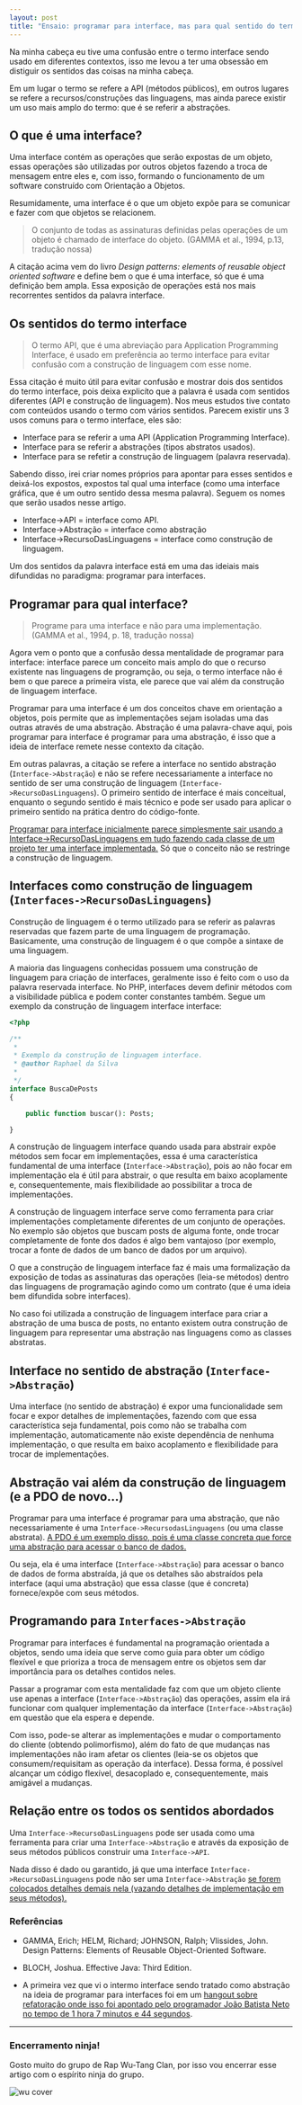 ```yaml
---
layout: post
title: "Ensaio: programar para interface, mas para qual sentido do termo interface?"
---
```


Na minha cabeça eu tive uma confusão entre o termo interface sendo usado em diferentes contextos, isso me levou a ter uma obsessão em distiguir os sentidos das coisas na minha cabeça.

Em um lugar o termo se refere a API (métodos públicos), em outros lugares se refere a recursos/construções das linguagens, mas ainda parece existir um uso mais amplo do termo: que é se referir a abstrações.

## O que é uma interface?

Uma interface contém as operações que serão expostas de um objeto, essas operações são utilizadas por outros objetos fazendo a troca de mensagem entre eles e, com isso, formando o funcionamento de um software construído com Orientação a Objetos.

Resumidamente, uma interface é o que um objeto expõe para se comunicar e fazer com que objetos se relacionem.

<!-- The set of all signatures defined by an object's operation is called the interface to the object.
 -->

> O conjunto de todas as assinaturas definidas pelas operações de um objeto é chamado de interface do objeto. (GAMMA et al., 1994, p.13, tradução nossa)

A citação acima vem do livro *Design patterns: elements of reusable object oriented software* e define bem o que é uma interface, só que é uma definição bem ampla. Essa exposição de operações está nos mais recorrentes sentidos da palavra interface.

## Os sentidos do termo interface

<!--
The term API, which is short for applica-tion programming interface, is used in preference to the otherwise preferable term interface  to  avoid  confusion  with  the  language  construct  of  that  name. (BLOCH, 2018, p.4, tradução nossa)

-->

> O termo API, que é uma abreviação para Application Programming Interface, é usado em preferência ao termo interface para evitar confusão com a construção de linguagem com esse nome.

Essa citação é muito útil para evitar confusão e mostrar dois dos sentidos do termo interface, pois deixa explicíto que a palavra é usada com sentidos diferentes (API e construção de linguagem). Nos meus estudos tive contato com conteúdos usando o termo com vários sentidos. Parecem existir uns 3 usos comuns para o termo interface, eles são:

* Interface para se referir a uma API (Application Programming Interface).
* Interface para se referir a abstrações (tipos abstratos usados).
* Interface para se refetir a construção de linguagem (palavra reservada).

Sabendo disso, irei criar nomes próprios para apontar para esses sentidos e deixá-los expostos, expostos tal qual uma interface (como uma interface gráfica, que é um outro sentido dessa mesma palavra). Seguem os nomes que serão usados nesse artigo.

* Interface->API = interface como API.
* Interface->Abstração = interface como abstração
* Interface->RecursoDasLinguagens = interface como construção de linguagem.

Um dos sentidos da palavra interface está em uma das ideiais mais difundidas no paradigma: programar para interfaces.

## Programar para qual interface?

<!-- Program to an interface, not an implementation. -->

> Programe para uma interface e não para uma implementação. (GAMMA et al., 1994, p. 18, tradução nossa)

Agora vem o ponto que a confusão dessa mentalidade de programar para interface: interface parece um conceito mais amplo do que o recurso existente nas linguagens de programção, ou seja, o termo interface não é bem o que parece a primeira vista, ele parece que vai além da construção de linguagem interface.

Programar para uma interface é um dos conceitos chave em orientação a objetos, pois permite que as implementações sejam isoladas uma das outras através de uma abstração. Abstração é uma palavra-chave aqui, pois programar para interface é programar para uma abstração, é isso que a ideia de interface remete nesse contexto da citação.

Em outras palavras, a citação se refere a interface no sentido abstração (`Interface->Abstração`) e não se refere necessariamente a interface no sentido de ser uma construção de linguagem (`Interface->RecursoDasLinguagens`). O primeiro sentido de interface é mais conceitual, enquanto o segundo sentido é mais técnico e pode ser usado para aplicar o primeiro sentido na prática dentro do código-fonte.

[Programar para interface inicialmente parece simplesmente sair usando a Interface->RecursoDasLinguagens em tudo fazendo cada classe de um projeto ter uma interface implementada.](http://raphael-da-silva.github.io/exagero-interface) Só que o conceito não se restringe a construção de linguagem.

## Interfaces como construção de linguagem (`Interfaces->RecursoDasLinguagens`)

Construção de linguagem é o termo utilizado para se referir as palavras reservadas que fazem parte de uma linguagem de programação. Basicamente, uma construção de linguagem é o que compõe a sintaxe de uma linguagem.

A maioria das linguagens conhecidas possuem uma construção de linguagem para criação de interfaces, geralmente isso é feito com o uso da palavra reservada interface. No PHP, interfaces devem definir métodos com a visibilidade pública e podem conter constantes também. Segue um exemplo da construção de linguagem interface interface:

```php
<?php

/**
 *
 * Exemplo da construção de linguagem interface.
 * @author Raphael da Silva
 *
 */
interface BuscaDePosts
{

    public function buscar(): Posts;

}

```

A construção de linguagem interface quando usada para abstrair expõe métodos sem focar em implementações, essa é uma característica fundamental de uma interface (`Interface->Abstração`), pois ao não focar em implementação ela é útil para abstrair, o que resulta em baixo acoplamente e, consequentemente, mais flexibilidade ao possibilitar a troca de implementações.

A construção de linguagem interface serve como ferramenta para criar implementações completamente diferentes de um conjunto de operações. No exemplo são objetos que buscam posts de alguma fonte, onde trocar completamente de fonte dos dados é algo bem vantajoso (por exemplo, trocar a fonte de dados de um banco de dados por um arquivo). 

O que a construção de linguagem interface faz é mais uma formalização da exposição de todas as assinaturas das operações (leia-se métodos) dentro das linguagens de programação agindo como um contrato (que é uma ideia bem difundida sobre interfaces).

No caso foi utilizada a construção de linguagem interface para criar a abstração de uma busca de posts, no entanto existem outra construção de linguagem para representar uma abstração nas linguagens como as classes abstratas.

## Interface no sentido de abstração (`Interface->Abstração`)

Uma interface (no sentido de abstração) é expor uma funcionalidade sem focar e expor detalhes de implementações, fazendo com que essa característica seja fundamental, pois como não se trabalha com implementação, automaticamente não existe dependência de nenhuma implementação, o que resulta em baixo acoplamento e flexibilidade para trocar de implementações.

## Abstração vai além da construção de linguagem (e a PDO de novo...)

Programar para uma interface é programar para uma abstração, que não necessariamente é uma `Interface->RecursodasLinguagens` (ou uma classe abstrata). [A PDO é um exemplo disso, pois é uma classe concreta que force uma abstração para acessar o banco de dados.](https://raphael-da-silva.github.io/injecao-pdo)

Ou seja, ela é uma interface (`Interface->Abstração`) para acessar o banco de dados de forma abstraída, já que os detalhes são abstraídos pela interface (aqui uma abstração) que essa classe (que é concreta) fornece/expõe com seus métodos.

## Programando para `Interfaces->Abstração`

Programar para interfaces é fundamental na programação orientada a objetos, sendo uma ideia que serve como guia para obter um código flexível e que prioriza a troca de mensagem entre os objetos sem dar importância para os detalhes contidos neles.

Passar a programar com esta mentalidade faz com que um objeto cliente use apenas a interface (`Interface->Abstração`) das operações, assim ela irá funcionar com qualquer implementação da interface (`Interface->Abstração`) em questão que ela espera e depende.

Com isso, pode-se alterar as implementações e mudar o comportamento do cliente (obtendo polimorfismo), além do fato de que mudanças nas implementações não iram afetar os clientes (leia-se os objetos que consumem/requisitam as operação da interface). Dessa forma, é possível alcançar um código flexível, desacoplado e, consequentemente, mais amigável a mudanças. 

## Relação entre os todos os sentidos abordados

Uma `Interface->RecursoDasLinguagens` pode ser usada como uma ferramenta para criar uma `Interface->Abstração` e através da exposição de seus métodos públicos construir uma `Interface->API`. 

Nada disso é dado ou garantido, já que uma interface `Interface->RecursoDasLinguagens` pode não ser uma `Interface->Abstração` [se forem colocados detalhes demais nela (vazando detalhes de implementação em seus métodos).](https://raphael-da-silva.github.io/evitando-detalhes-de-implementacao-interfaces)

### Referências

* GAMMA, Erich; HELM, Richard; JOHNSON, Ralph; Vlissides, John. Design Patterns: Elements of Reusable Object-Oriented Software.

* BLOCH, Joshua. Effective Java: Third Edition.

* A primeira vez que vi o intermo interface sendo tratado como abstração na ideia de programar para interfaces foi em um [hangout sobre refatoração onde isso foi apontado pelo programador João Batista Neto no tempo de 1 hora 7 minutos e 44 segundos](https://www.youtube.com/watch?v=lhCePvd4le4&t=4064s).

*** 

### Encerramento ninja!

Gosto muito do grupo de Rap Wu-Tang Clan, por isso vou encerrar esse artigo com o espírito ninja do grupo.

![wu cover](https://i.scdn.co/image/ab67616d0000b273340e53225fb2b3886a57ba91)
